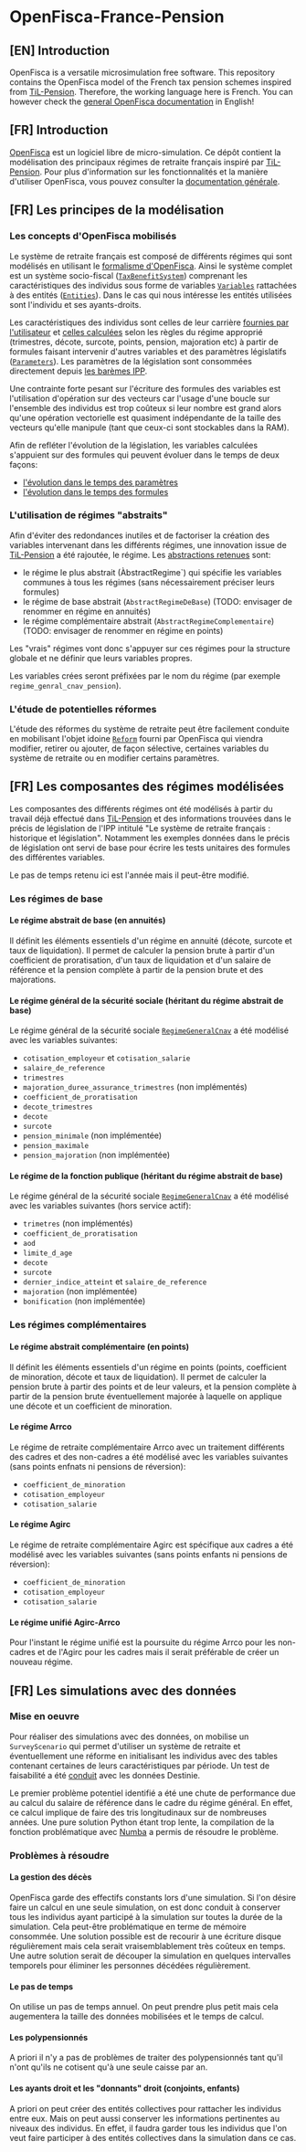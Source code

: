 # OpenFisca-France-Pension

## [EN] Introduction

OpenFisca is a versatile microsimulation free software. This repository contains the OpenFisca model of the French tax pension schemes inspired from [TiL-Pension](https://www.github.com/TaxIPP-Life/Til-Pension).
Therefore, the working language here is French. You can however check the [general OpenFisca documentation](https://openfisca.org/doc/) in English!

## [FR] Introduction

[OpenFisca](https://www.openfisca.fr/) est un logiciel libre de micro-simulation. Ce dépôt contient la modélisation des principaux régimes de retraite français inspiré par [TiL-Pension](https://www.github.com/TaxIPP-Life/Til-Pension). Pour plus d'information sur les fonctionnalités et la manière d'utiliser OpenFisca, vous pouvez consulter la [documentation générale](https://openfisca.org/doc/).

## [FR] Les principes de la modélisation

### Les concepts d'OpenFisca mobilisés

Le système de retraite français est composé de différents régimes qui sont modélisés en utilisant le [formalisme d'OpenFisca](https://openfisca.org/doc/key-concepts/index.html). Ainsi le système complet est un système socio-fiscal ([`TaxBenefitSystem`](https://openfisca.org/doc/key-concepts/tax_and_benefit_system.html)) comprenant les caractéristiques des individus sous forme de variables [`Variables`](https://openfisca.org/doc/key-concepts/variables.html) rattachées à des entités ([`Entities`](https://openfisca.org/doc/key-concepts/person,_entities,_role.html)). Dans le cas qui nous intéresse les entités utilisées sont l'individu et ses ayants-droits.

Les caractéristiques des individus sont celles de leur carrière [fournies par l'utilisateur](https://openfisca.org/doc/coding-the-legislation/20_input_variables.html) et [celles calculées](https://openfisca.org/doc/coding-the-legislation/10_basic_example.html) selon les règles du régime approprié (trimestres, décote, surcote, points, pension, majoration etc) à partir de formules faisant intervenir d'autres variables et des paramètres législatifs ([`Parameters`](https://openfisca.org/doc/key-concepts/parameters.html)). Les paramètres de la législation sont consommées directement depuis [les barèmes IPP](https://framagit.org/french-tax-and-benefit-tables/baremes-ipp-yaml/-/tree/master/parameters/retraites).

Une contrainte forte pesant sur l'écriture des formules des variables est l'utilisation d'opération sur des vecteurs car l'usage d'une boucle sur l'ensemble des individus est trop coûteux si leur nombre est grand alors qu'une opération vectorielle est quasiment indépendante de la taille des vecteurs qu'elle manipule (tant que ceux-ci sont stockables dans la RAM).

Afin de refléter l'évolution de la législation, les variables calculées s'appuient sur des formules qui peuvent évoluer dans le temps de deux façons:

- [l'évolution dans le temps des paramètres](https://openfisca.org/doc/coding-the-legislation/40_legislation_evolutions.html#parameter-evolution)
- [l'évolution dans le temps des formules](https://openfisca.org/doc/coding-the-legislation/40_legislation_evolutions.html#formula-evolution)

### L'utilisation de régimes "abstraits"

Afin d'éviter des redondances inutiles et de factoriser la création des variables intervenant dans les différents régimes, une innovation issue de [TiL-Pension](https://www.github.com/TaxIPP-Life/Til-Pension) a été rajoutée, le régime. Les [abstractions retenues](openfisca_france_pension/regimes/regime.py) sont:
- le régime le plus abstrait (ÀbstractRegime`) qui spécifie les variables communes à tous les régimes (sans nécessairement préciser leurs formules)
- le régime de base abstrait (`AbstractRegimeDeBase`) (TODO: envisager de renommer en régime en annuités)
- le régime complémentaire abstrait (`AbstractRegimeComplementaire`) (TODO: envisager de renommer en régime en points)

Les "vrais" régimes vont donc s'appuyer sur ces régimes pour la structure globale et ne définir que leurs variables propres.

Les variables crées seront préfixées par le nom du régime (par exemple `regime_genral_cnav_pension`).

### L'étude de potentielles réformes

L'étude des réformes du système de retraite peut être facilement conduite
en mobilisant l'objet idoine [`Reform`](https://openfisca.org/doc/coding-the-legislation/reforms.html#reforms) fourni par OpenFisca qui viendra modifier, retirer ou ajouter, de façon sélective, certaines variables du système de retraite ou en modifier certains paramètres.

## [FR] Les composantes des régimes modélisées

Les composantes des différents régimes ont été modélisés à partir du  travail déjà effectué dans [TiL-Pension](https://www.github.com/TaxIPP-Life/Til-Pension) et des informations trouvées dans le précis de législation de l'IPP intitulé "Le système de retraite
français : historique et législation". Notamment les exemples données dans le précis de législation ont servi de base pour écrire les tests unitaires des formules des différentes variables.

Le pas de temps retenu ici est l'année mais il peut-être modifié.

### Les régimes de base

#### Le régime abstrait de base (en annuités)

Il définit les éléments essentiels d'un régime en annuité (décote, surcote et taux de liquidation). Il permet de calculer la pension brute à partir d'un coefficient de proratisation, d'un taux de liquidation et d'un salaire de référence et la pension complète à partir de la pension brute et des majorations.

#### Le régime général de la sécurité sociale (héritant du régime abstrait de base)

Le régime général de la sécurité sociale [`RegimeGeneralCnav`](openfisca_france_pension/regimes/regime_general_cnav.py) a été modélisé avec les variables suivantes:
- `cotisation_employeur` et `cotisation_salarie`
- `salaire_de_reference`
- `trimestres`
- `majoration_duree_assurance_trimestres` (non implémentés)
- `coefficient_de_proratisation`
- `decote_trimestres`
- `decote`
- `surcote`
- `pension_minimale` (non implémentée)
- `pension_maximale`
- `pension_majoration` (non implémentée)

#### Le régime de la fonction publique (héritant du régime abstrait de base)

Le régime général de la sécurité sociale [`RegimeGeneralCnav`](openfisca_france_pension/regimes/fonction_publique.py) a été modélisé avec les variables suivantes (hors service actif):
- `trimetres` (non implémentés)
- `coefficient_de_proratisation`
- `aod`
- `limite_d_age`
- `decote`
- `surcote`
- `dernier_indice_atteint` et `salaire_de_reference`
- `majoration` (non implémentée)
- `bonification` (non implémentée)

### Les régimes complémentaires

#### Le régime abstrait complémentaire (en points)

Il définit les éléments essentiels d'un régime en points (points, coefficient de minoration, décote et taux de liquidation). Il permet de calculer la pension brute à partir des points et de leur valeurs, et la pension complète à partir de la pension brute éventuellement majorée à laquelle on applique une décote et un coefficient de minoration.

#### Le régime Arrco

Le régime de retraite complémentaire Arrco avec un traitement différents des cadres et des non-cadres a été modélisé avec les variables suivantes (sans points enfnats ni pensions de réversion):
- `coefficient_de_minoration`
- `cotisation_employeur`
- `cotisation_salarie`

#### Le régime Agirc

Le régime de retraite complémentaire Agirc est spécifique aux cadres a été modélisé avec les variables suivantes (sans points enfants ni pensions de réversion):
- `coefficient_de_minoration`
- `cotisation_employeur`
- `cotisation_salarie`

#### Le régime unifié Agirc-Arrco

Pour l'instant le régime unifié est la poursuite du régime Arrco pour les non-cadres et de l'Agirc pour les cadres mais il serait préférable de créer un nouveau régime.

## [FR] Les simulations avec des données

### Mise en oeuvre

Pour réaliser des simulations avec des données, on mobilise un `SurveyScenario` qui permet d'utiliser un système de retraite et éventuellement une réforme en initialisant les individus avec des tables contenant certaines de leurs caractéristiques par période.
Un test de faisabilité a été [conduit](openfisca_france_pension/scenario.py) avec les données Destinie.

Le premier problème potentiel identifié a été une chute de performance due au calcul du salaire de référence dans le cadre du régime général.
En effet, ce calcul implique de faire des tris longitudinaux sur de nombreuses années.
Une pure solution Python étant trop lente, la compilation de la fonction problématique avec [Numba](http://numba.pydata.org/) a permis de résoudre le problème.

### Problèmes à résoudre

#### La gestion des décès

OpenFisca garde des effectifs constants lors d'une simulation. Si l'on désire faire un calcul en une seule simulation, on est donc conduit à conserver tous les individus ayant participé à la simulation sur toutes la durée de la simulation. Cela peut-être problématique en terme de mémoire consommée.
Une solution possible est de recourir à une écriture disque régulièrement mais cela serait vraisemblablement très coûteux en temps.
Une autre solution serait de découper la simulation en quelques intervalles temporels pour éliminer les personnes décédées régulièrement.

#### Le pas de temps

On utilise un pas de temps annuel. On peut prendre plus petit mais cela augementera la taille des données mobilisées et le temps de calcul.

#### Les polypensionnés

A priori il n'y a pas de problèmes de traiter des polypensionnés tant qu'il n'ont qu'ils ne cotisent qu'à une seule caisse par an.

#### Les ayants droit et les "donnants" droit (conjoints, enfants)

A priori on peut créer des entités collectives pour rattacher les individus entre eux.
Mais on peut aussi conserver les informations pertinentes au niveaux des individus.
En effet, il faudra garder tous les individus que l'on veut faire participer à des entités collectives dans la simulation dans ce cas.
